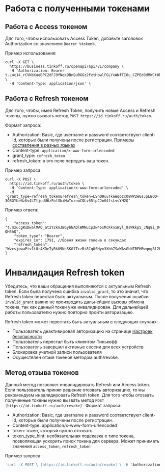 # Работа с полученными токенами

## Работа с Access токеном

Для того, чтобы использовать Access Token, добавьте заголовок Authorization со значением ```Bearer %token%```.

Пример использования:
```
curl -X GET \
  https://business.tinkoff.ru/openapi/api/v1/company \
  -H 'Authorization: Bearer t.L4c14_rCVNbXueBPC2dFJ9fNqk9BnQuRGGz2fztHpwlFGLYxWNfTI0u_CZPEd0dMWCt0kA9P6TUgToC2_BRT7g' \
  -H 'Content-Type: application/json' \
```


## Работа с Refresh токеном

Для того, чтобы, имея Refresh Token, получить новые Access и Refresh токены, нужно вызвать метод ```POST https://id.tinkoff.ru/auth/token```.

Формат запроса: 

* Authorization: Basic, где username и password соответствуют client-id, которые были получены после регистрации.  [Примеры составления в разных языках](https://gist.github.com/brandonmwest/a2632d0a65088a20c00a)
* Content-type: ```application/x-www-form-urlencoded```
* grant_type: ```refresh_token```
* refresh_token: в это поле передать ваш токен.

Пример запроса:
```
curl -X POST \
  https://id.tinkoff.ru/auth/token \
  -H 'Content-Type: application/x-www-form-urlencoded' \
  -d 'grant_type=refresh_token&refresh_token=LShO9uuTkeWqozxO8WP2eGsJpLBQQ-3QBGYUeNzUv4LTtjudU6zPofXbiMwToznuCOLv65tpCJn04fsLvsYH2Q'
```

Пример ответа:
```
{
    "access_token": "t.mzucgRIDwalMAQ_at2Y2kmJB6yhNAQlWMNucp3w45xMcKknxWyl_8sWkkp5_3Nq8i_UvddDroJvd3elz-QH5hQ",
    "token_type": "Bearer",
    "expires_in": 1791, //Время жизни токена в секундах
    "refresh_token": "WvcsjowaPtv1t8r4KDeTyRk89NsSK0lTczBt8CqUSHyx3Xbh7SaWAsGhNIBEHBwqng8l2UZtBFeJCQL0GQrfoG"
}
```

# Инвалидация Refresh token
Убедитесь, что ваши обращения выполняются с актуальным Refresh token.
Если была получена ошибка ```invalid_grant```, то это значит, что Refresh token перестал быть актуальным.
После получения ошибки ```invalid_grant``` важно не производить дальнейшие вызовы обмена токена, так как данный токен уже инвалидирован.
Для дальнейшей работы пользователю нужно повторно пройти авторизацию.

Refresh token может перестать быть актуальным в следующих случаях:
* Пользователь деактивировал авторизацию на странице [Настроек безопасности]([https://id.tinkoff.ru/account/security])
* Пользователь перестал быть клиентом Тинькофф
* Пользователь завершил активные сессии для всех устройств
* Блокировка учетной записи пользователя
* Осуществлен отзыв токенов методом auth/revoke.

## Метод отзыва токенов
Данный метод позволяет инвалидировать Refresh или Access token. Если пользователь принял решение отозвать авторизацию, то мы рекомендуем инвалидировать Refresh token.
Для того чтобы отозвать полученные токены нужно вызвать метод ```POST [https://id.tinkoff.ru/auth/revoke] ```
Формат запроса:

- Authorization: Basic, где username и password соответствуют client-id, которые были получены после регистрации.
- Content-type: application/x-www-form-urlencoded
- token: токен, который нужно отозвать.
- token_type_hint: необязательная подсказка о типе токена, позволяющая ускорить поиск токена для сервера. Может принимать значения ```access_token```, ```refresh_token```

Пример запроса:
```sh
'curl -X POST \ [https://id.tinkoff.ru/auth/revoke] \ -H 'Authorization: Basic ' \ -H 'Content-Type: application/x-www-form-urlencoded' \ -d 'token=LShO9uuTkeWqozxO8WP2eGsJpLBQQ-3QBGYUeNzUv4LTtjudU6zPofXbiMwToznuCOLv65tpCJn04fsLvsYH2Q&token_type_hint=refresh_token
```
